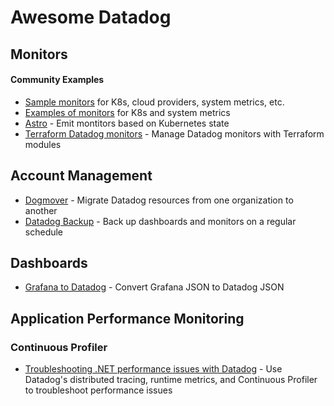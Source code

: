 # Awesome Datadog


## Monitors

#### Community Examples

- [Sample monitors](https://github.com/ncracker/dd_monitors) for K8s, cloud providers, system metrics, etc.
- [Examples of monitors](https://github.com/yafernandes/datadog/tree/master/monitors) for K8s and system metrics
- [Astro](https://github.com/FairwindsOps/astro) - Emit montitors based on Kubernetes state
- [Terraform Datadog monitors](https://github.com/claranet/terraform-datadog-monitors) - Manage Datadog monitors with Terraform modules

## Account Management

- [Dogmover](https://github.com/DataDog/Miscellany/tree/master/Dogmover) - Migrate Datadog resources from one organization to another
- [Datadog Backup](https://github.com/scribd/datadog_backup) - Back up dashboards and monitors on a regular schedule

## Dashboards

- [Grafana to Datadog](https://github.com/kutacoder/grafana-to-datadog) - Convert Grafana JSON to Datadog JSON

## Application Performance Monitoring

### Continuous Profiler

- [Troubleshooting .NET performance issues with Datadog](https://chnasarre.medium.com/troubleshooting-net-performance-issues-with-datadog-toolbox-3b9919792344) - Use Datadog's distributed tracing, runtime metrics, and Continuous Profiler to troubleshoot performance issues
